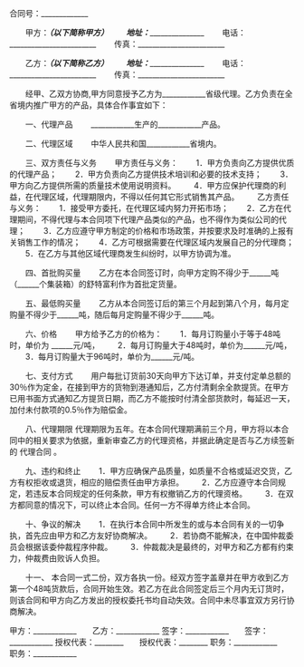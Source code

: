 
 


合同号：_____________          


　　甲方：_________（以下简称甲方）
　　地址：________________________
　　电话：________________________
　　传真：________________________


　　乙方：_________（以下简称乙方）
　　地址：________________________
　　电话：________________________
　　传真：________________________


　　经甲、乙双方协商,甲方同意授予乙方为____________省级代理。乙方负责在全省境内推广甲方的产品，具体合作事宜如下：


　　一、代理产品
　　____________生产的____________产品。


　　二、代理区域
　　中华人民共和国____________省境内。


　　三、双方责任与义务
　　甲方责任与义务：
　　1．甲方负责向乙方提供优质的代理产品；
　　2．甲方负责向乙方提供技术培训和必要的技术支持；
　　3．甲方向乙方提供所需的质量技术使用说明资料。
　　4．甲方应保护代理商的利益，在代理区域，代理期限内，不得以任何其它形式销售其产品。
　　乙方责任与义务：
　　1．接受甲方委托，在代理区域内努力开拓市场；
　　2．乙方在代理期间，不得代理与本合同项下代理产品类似的产品，也不得作为类似公司的代理；
　　3．乙方应遵守甲方制定的价格和市场政策，并按要求及时准确的上报有关销售工作的情况；
　　4．乙方可根据需要在代理区域内发展自己的分代理商；
　　5．在乙方与其他区域代理商发生纠纷时，以甲方协调为准。


　　四、首批购买量
　　乙方在本合同签订时，向甲方定购不得少于______吨（______个集装箱）的舒特富利作为首批定货量。


　　五、最低购买量
　　乙方从本合同签订后的第三个月起到第八个月，每月定购量不得少于______吨，随后每月定购量不得少于______吨。


　　六、价格
　　甲方给予乙方的价格为：
　　1．每月订购量小于等于48吨时，单价为 ______元/吨，
　　2．每月订购量大于48吨时，单价为______元/吨，
　　3．每月订购量大于96吨时，单价为______元/吨。


　　七、支付方式
　　用户每批订货前30天向甲方下达订单，并支付定单总额的30％作为定金，在接到甲方的货物到港通知后，乙方付清剩余全款提货。在甲方已用书面方式通知乙方提货日期，而乙方不能按时付清全部货款时，每延迟一天，加付未付款项的0.5％作为赔偿金。


　　八、代理期限
    代理期限为五年。在本合同代理期满前三个月，甲方将以本合同中的相关要求为依据，重新审查乙方的代理资格，并据此确定是否与乙方续签新的
代理合同
。


　　九、违约和终止
　　1．甲方应确保产品质量，如质量不合格或延迟交货，乙方有权拒收或退货，相应的赔偿责任由甲方承担。
　　2．乙方应遵守本合同规定，若违反本合同规定的任何条款，甲方有权撤销乙方的代理资格。
　　3．在双方都同意的情况下，可以终止本合同。任何一方不得单方终止本合同。


　　十、争议的解决
　　1．在执行本合同中所发生的或与本合同有关的一切争执，首先应由甲方和乙方友好协商解决。
　　2．若协商不能解决，在中国仲裁委员会根据该委仲裁程序仲裁。
　　3．仲裁裁决是最终的，对甲方和乙方都有约束力，仲裁费由败诉人负担。


　　十一、 本合同一式二份，双方各执一份。经双方签字盖章并在甲方收到乙方第一个48吨货款后，合同开始生效。若乙方在此合同签定后三个月内无订货时，则该合同和甲方向乙方发出的授权委托书均自动失效。合同中未尽事宜双方另行协商解决。


 


甲方：____________　　乙方：____________
签字：____________　　签字：____________
授权代表：________　　授权代表：________
职务：____________　　职务：____________
 


 

 
 
 
 
 
  


  
 

  


  


  
 
 
 
 

